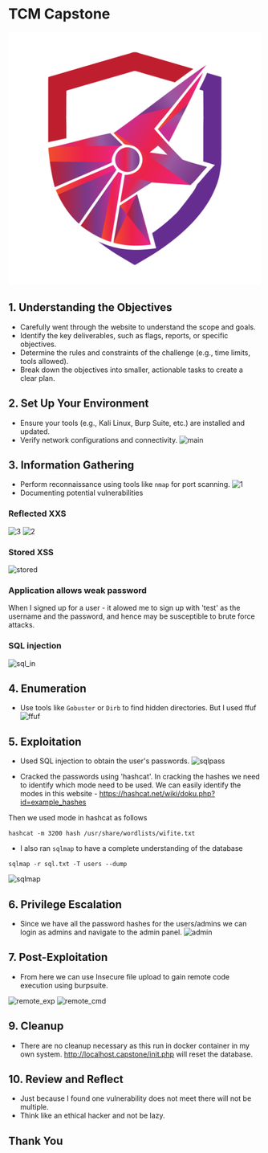 # TCM Capstone
![alt text](logo.png)
## 1. Understanding the Objectives  
- Carefully went through the website to understand the scope and goals.
- Identify the key deliverables, such as flags, reports, or specific objectives.
- Determine the rules and constraints of the challenge (e.g., time limits, tools allowed).
- Break down the objectives into smaller, actionable tasks to create a clear plan.

## 2. Set Up Your Environment  
- Ensure your tools (e.g., Kali Linux, Burp Suite, etc.) are installed and updated.
- Verify network configurations and connectivity.
![main](https://github.com/user-attachments/assets/b158cdad-ae50-4a5d-9ab1-718c3d8fa845)

  

## 3. Information Gathering  
- Perform reconnaissance using tools like `nmap` for port scanning.
![1](https://github.com/user-attachments/assets/3ba08905-f420-4efa-84db-e36b6a0c6b9e)
- Documenting potential vulnerabilities
### Reflected XXS 
![3](https://github.com/user-attachments/assets/1eb92225-96bc-4c90-a8ca-c1458dc0d51a)
![2](https://github.com/user-attachments/assets/abb81a95-1001-4996-bc81-62593423c0a2)


### Stored XSS
![stored](https://github.com/user-attachments/assets/caac663c-c6e9-4200-b8e5-01b541703336)


### Application allows weak password
When I signed up for a user - it alowed me to sign up with 'test' as the username and the password, and hence may be susceptible to brute force attacks.

### SQL injection
![sql_in](https://github.com/user-attachments/assets/e0d2c67c-4270-4525-9733-92f827246084)



## 4. Enumeration  
- Use tools like `Gobuster` or `Dirb` to find hidden directories. But I used ffuf
![ffuf](https://github.com/user-attachments/assets/36e75f5a-9344-4ae1-af32-b5bf844a5007)


## 5. Exploitation  
- Used SQL injection to obtain the user's passwords.
![sqlpass](https://github.com/user-attachments/assets/3a56cf8b-da36-4d1c-a8ed-b2a4e8927dfe)

- Cracked the passwords using 'hashcat'.
In cracking the hashes we need to identify which mode need to be used. We can easily identify the modes in this website - https://hashcat.net/wiki/doku.php?id=example_hashes

Then we used mode in hashcat as follows
```
hashcat -m 3200 hash /usr/share/wordlists/wifite.txt
```
- I also ran `sqlmap` to have a complete understanding of the database
```
sqlmap -r sql.txt -T users --dump

```
![sqlmap](https://github.com/user-attachments/assets/8c93920c-8197-4940-839a-644b15240365)


## 6. Privilege Escalation  
- Since we have all the password hashes for the users/admins we can login as admins and navigate to the admin panel.
![admin](https://github.com/user-attachments/assets/942060cf-0d9e-43fc-a6f0-00b9d12c02c1)


## 7. Post-Exploitation  
- From here we can use Insecure file upload to gain remote code execution using burpsuite.

![remote_exp](https://github.com/user-attachments/assets/e7896b51-a53b-41f6-87ab-69aaf86c9d16)
![remote_cmd](https://github.com/user-attachments/assets/16886ec0-9314-48be-abd8-14e99863b084)




## 9. Cleanup  
- There are no cleanup necessary as this run in docker container in my own system. http://localhost.capstone/init.php will reset the database.

## 10. Review and Reflect  
- Just because I found one vulnerability does not meet there will not be multiple.
- Think like an ethical hacker and not be lazy.

## Thank You
